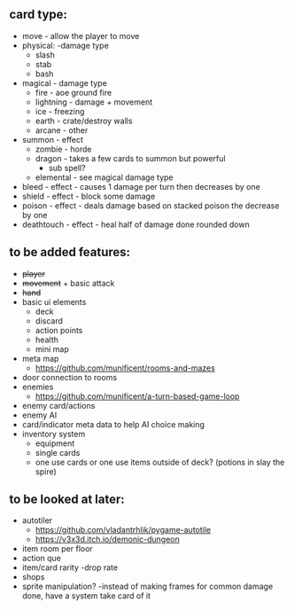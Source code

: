## **card type:**
- move - allow the player to move
- physical: -damage type
	- slash
	- stab
	- bash
- magical - damage type
	- fire - aoe ground fire
	- lightning - damage + movement
	- ice - freezing
	- earth - crate/destroy walls
	- arcane - other
- summon - effect
	- zombie - horde
	- dragon - takes a few cards to summon but powerful
		- sub spell?
	- elemental - see magical damage type
- bleed - effect - causes 1 damage per turn then decreases by one
- shield - effect - block some damage
- poison - effect - deals damage based on stacked poison the decrease by one
- deathtouch - effect - heal half of damage done rounded down

## **to be added features:**
- ~~player~~
- ~~movement~~ + basic attack
- ~~hand~~
- basic ui elements
	- deck
	- discard
	- action points
	- health
	- mini map
- meta map
	- https://github.com/munificent/rooms-and-mazes
- door connection to rooms
- enemies
	- https://github.com/munificent/a-turn-based-game-loop
- enemy card/actions
- enemy AI
- card/indicator meta data to help AI choice making
- inventory system
	- equipment
	- single cards
	- one use cards or one use items outside of deck? (potions in slay the spire)

## **to be looked at later:**
- autotiler
	- https://github.com/vladantrhlik/pygame-autotile
	- https://v3x3d.itch.io/demonic-dungeon
- item room per floor
- action que
- item/card rarity
	-drop rate
- shops
- sprite manipulation?
	-instead of making frames for common damage done, have a system take card of it